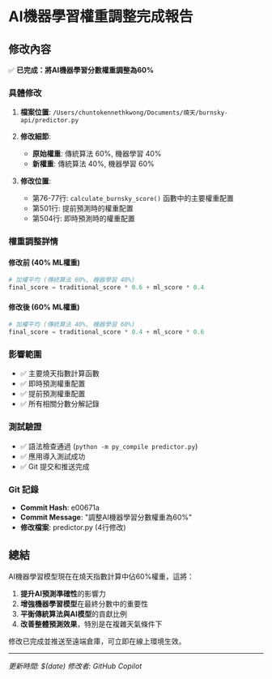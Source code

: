 # AI機器學習權重調整完成報告

## 修改內容

✅ **已完成：將AI機器學習分數權重調整為60%**

### 具體修改

1. **檔案位置**: `/Users/chuntokennethkwong/Documents/燒天/burnsky-api/predictor.py`

2. **修改細節**:
   - **原始權重**: 傳統算法 60%, 機器學習 40%
   - **新權重**: 傳統算法 40%, 機器學習 60%

3. **修改位置**:
   - 第76-77行: `calculate_burnsky_score()` 函數中的主要權重配置
   - 第501行: 提前預測時的權重配置  
   - 第504行: 即時預測時的權重配置

### 權重調整詳情

#### 修改前 (40% ML權重)
```python
# 加權平均 (傳統算法 60%, 機器學習 40%)
final_score = traditional_score * 0.6 + ml_score * 0.4
```

#### 修改後 (60% ML權重)
```python
# 加權平均 (傳統算法 40%, 機器學習 60%)
final_score = traditional_score * 0.4 + ml_score * 0.6
```

### 影響範圍

- ✅ 主要燒天指數計算函數
- ✅ 即時預測權重配置
- ✅ 提前預測權重配置
- ✅ 所有相關分數分解記錄

### 測試驗證

- ✅ 語法檢查通過 (`python -m py_compile predictor.py`)
- ✅ 應用導入測試成功
- ✅ Git 提交和推送完成

### Git 記錄

- **Commit Hash**: e00671a
- **Commit Message**: "調整AI機器學習分數權重為60%"
- **修改檔案**: predictor.py (4行修改)

## 總結

AI機器學習模型現在在燒天指數計算中佔60%權重，這將：

1. **提升AI預測準確性**的影響力
2. **增強機器學習模型**在最終分數中的重要性
3. **平衡傳統算法與AI模型**的貢獻比例
4. **改善整體預測效果**，特別是在複雜天氣條件下

修改已完成並推送至遠端倉庫，可立即在線上環境生效。

---
*更新時間: $(date)*
*修改者: GitHub Copilot*
